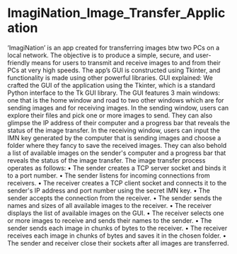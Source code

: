 # ImagiNation_Image_Transfer_Application
‘ImagiNation’ is an app created for transferring images btw two PCs on  a local network. The objective is to produce a simple, secure, and user-friendly means for users to transmit and receive images to and from their PCs at very high speeds. The app’s GUI is constructed using Tkinter, and functionality is made using other powerful libraries. 
GUI explained:
We crafted the GUI of the application using the Tkinter, which is a standard Python interface to the Tk GUI library. The GUI features 3 main windows: one that is the home window and road to two other windows which are for sending images and for receiving images.
In the sending window, users can explore their files and pick one or more images to send. They can also glimpse the IP address of their computer and a progress bar that reveals the status of the image transfer.
In the receiving window, users can input the IMN key generated by the computer that is sending images and choose a folder where they fancy to save the received images. They can also behold a list of available images on the sender's computer and a progress bar that reveals the status of the image transfer.
The image transfer process operates as follows:
•	The sender creates a TCP server socket and binds it to a port number.
•	The sender listens for incoming connections from receivers.
•	The receiver creates a TCP client socket and connects it to the sender's IP address and port number using the secret IMN key.
•	The sender accepts the connection from the receiver.
•	The sender sends the names and sizes of all available images to the receiver.
•	The receiver displays the list of available images on the GUI.
•	The receiver selects one or more images to receive and sends their names to the sender.
•	The sender sends each image in chunks of bytes to the receiver.
•	The receiver receives each image in chunks of bytes and saves it in the chosen folder.
•	The sender and receiver close their sockets after all images are transferred.
